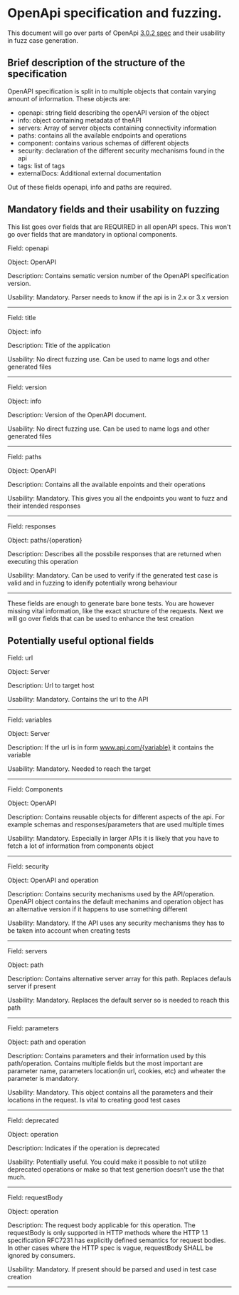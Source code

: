 # OpenApi specification and fuzzing.

This document will go over parts of OpenApi [3.0.2 spec](https://github.com/OAI/OpenAPI-Specification/blob/master/versions/3.0.2.md) and their usability in fuzz case generation. 

## Brief description of the structure of the specification

OpenAPI specification is split in to multiple objects that contain varying amount of information. These objects are: 
* openapi: string field describing the openAPI version of the object
* info: object containing metadata of theAPI
* servers: Array of server objects containing connectivity information
* paths: contains all the available endpoints and operations
* component: contains various schemas of different objects
* security: declaration of the different security mechanisms found in the api
* tags: list of tags
* externalDocs: Additional external documentation

Out of these fields openapi, info and paths are required. 

## Mandatory fields and their usability on fuzzing

This list goes over fields that are REQUIRED in all openAPI specs. This won't go over fields that are mandatory in optional components. 

Field: openapi

Object: OpenAPI 

Description: Contains sematic version number of the OpenAPI specification version.

Usability: Mandatory. Parser needs to know if the api is in 2.x or 3.x version

---

Field: title

Object: info

Description: Title of the application

Usability: No direct fuzzing use. Can be used to name logs and other generated files

---

Field: version

Object: info

Description: Version of the OpenAPI document. 

Usability: No direct fuzzing use. Can be used to name logs and other generated files

---

Field: paths

Object: OpenAPI

Description: Contains all the available enpoints and their operations

Usability: Mandatory. This gives you all the endpoints you want to fuzz and their intended responses

---

Field: responses

Object: paths/{operation}

Description: Describes all the possbile responses that are returned when executing this operation

Usability: Mandatory. Can be used to verify if the generated test case is valid and in fuzzing to idenify potentially wrong behaviour

---

These fields are enough to generate bare bone tests. You are however missing vital information, like the exact structure of the requests. Next we will go over fields that can be used to enhance the test creation

## Potentially useful optional fields

Field: url

Object: Server

Description: Url to target host

Usability: Mandatory. Contains the url to the API

---

Field: variables

Object: Server

Description: If the url is in form www.api.com/{variable} it contains the variable 

Usability: Mandatory. Needed to reach the target

---

Field: Components

Object: OpenAPI

Description: Contains reusable objects for different aspects of the api. For example schemas and responses/parameters that are used multiple times 

Usability: Mandatory. Especially in larger APIs it is likely that you have to fetch a lot of information from components object

---

Field: security

Object: OpenAPI and operation

Description: Contains security mechanisms used by the API/operation. OpenAPI object contains the default mechanims and operation object has an alternative version if it happens to use something different

Usability: Mandatory. If the API uses any security mechanisms they has to be taken into account when creating tests

---

Field: servers

Object: path

Description: Contains alternative server array for this path. Replaces defauls server if present

Usability: Mandatory. Replaces the default server so is needed to reach this path

---

Field: parameters

Object: path and operation

Description: Contains parameters and their information used by this path/operation. Contains multiple fields but the most important are parameter name, parameters location(in url, cookies, etc) and wheater the parameter is mandatory. 

Usability: Mandatory. This object contains all the parameters and their locations in the request. Is vital to creating good test cases

---

Field: deprecated

Object: operation

Description: Indicates if the operation is deprecated

Usability: Potentially useful. You could make it possible to not utilize deprecated operations or make so that test genertion doesn't use the that much. 

---

Field: requestBody

Object: operation

Description: The request body applicable for this operation. The requestBody is only supported in HTTP methods where the HTTP 1.1 specification RFC7231 has explicitly defined semantics for request bodies. In other cases where the HTTP spec is vague, requestBody SHALL be ignored by consumers.

Usability: Mandatory. If present should be parsed and used in test case creation


---








